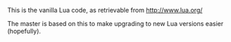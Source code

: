 This is the vanilla Lua code, as retrievable from http://www.lua.org/

The master is based on this to make upgrading to new Lua versions easier (hopefully).
